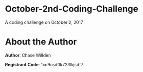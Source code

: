 # October-2nd-Coding-Challenge
A coding challenge on October 2, 2017

# About the Author

**Author**: Chase Willden

**Registrant Code**: 1xo9usdflk723lkjsdf7
